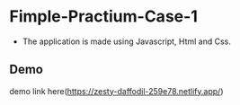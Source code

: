 ﻿# Fimple-Practium-Case-1
 
 * The application is made using Javascript, Html and Css.
 
 ## Demo 
 demo link here(https://zesty-daffodil-259e78.netlify.app/)
